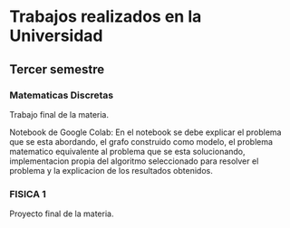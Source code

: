 # Trabajos realizados en la Universidad
## Tercer semestre

### Matematicas Discretas

Trabajo final de la materia.

Notebook de Google Colab: En el notebook se debe explicar el problema que se esta
abordando, el grafo construido como modelo, el problema matematico equivalente al
problema que se esta solucionando, implementacion propia del algoritmo seleccionado
para resolver el problema y la explicacion de los resultados obtenidos.

### FISICA 1

Proyecto final de la materia.
